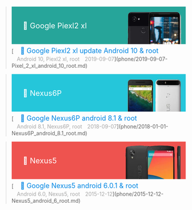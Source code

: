 <!-- 3 -->
> <div style="position:relative;"><a href="2019-09-07-Pixel_2_xl_android_10_root/"><img src="/imgs/banner/2019-09-07-piexl2_xl_android_10_root.jpg" width="500" height="100"></a><br><div style="position:absolute; z-index:2; left:10px; top:35px"><font style="font-size: 20px;font-weight: 400;margin: 0;color: #ffffff;">　📱 Google Piexl2 xl</font></div></div>[<font style="font-size: 18px;font-weight: 400;margin: 0;color: #0086e3;">　📱 Google Piexl2 xl update Android 10 & root</font><br><font style="margin: 4px 0 5px 0;color: #a8a8a8;position: relative;">　Android 10, Piexl2 xl, root　2019-09-07</font>](phone/2019-09-07-Pixel_2_xl_android_10_root.md)

<!-- 2 -->
> <div style="position:relative;"><a href="2018-01-01-Nexus6P_android_8.1_root/"><img src="/imgs/banner/2018-01-01-Nexus6P_android_8.1_root.jpg" width="500" height="100"></a><br><div style="position:absolute; z-index:2; left:10px; top:35px"><font style="font-size: 20px;font-weight: 400;margin: 0;color: #ffffff;">　📱 Nexus6P </font></div></div>[<font style="font-size: 18px;font-weight: 400;margin: 0;color: #0086e3;">　📱 Google Nexus6P android 8.1 & root</font><br><font style="margin: 4px 0 5px 0;color: #a8a8a8;position: relative;">　Android 8.1, Nexus6P, root　2018-09-07</font>](phone/2018-01-01-Nexus6P_android_8.1_root.md)

<!-- 1 -->
> <div style="position:relative;"><a href="2015-12-12-Nexus5_android_6_root/"><img src="/imgs/banner/2015-12-12-Nexus5_android_6_root.jpg" width="500" height="100"></a><br><div style="position:absolute; z-index:2; left:10px; top:35px"><font style="font-size: 20px;font-weight: 400;margin: 0;color: #ffffff;">　📱 Nexus5 </font></div></div>[<font style="font-size: 18px;font-weight: 400;margin: 0;color: #0086e3;">　📱 Google Nexus5 android 6.0.1 & root</font><br><font style="margin: 4px 0 5px 0;color: #a8a8a8;position: relative;">　Android 6.0, Nexus5, root　2015-12-12</font>](phone/2015-12-12-Nexus5_android_6_root.md)
